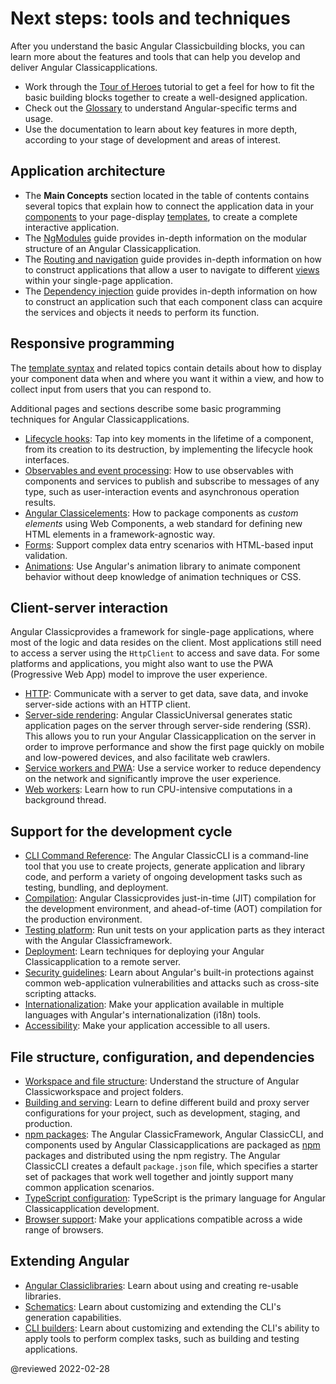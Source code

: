 # Next steps: tools and techniques

After you understand the basic Angular Classicbuilding blocks, you can learn more
about the features and tools that can help you develop and deliver Angular Classicapplications.

*   Work through the [Tour of Heroes](tutorial) tutorial to get a feel for how to fit the basic building blocks together to create a well-designed application.
*   Check out the [Glossary](guide/glossary) to understand Angular-specific terms and usage.
*   Use the documentation to learn about key features in more depth, according to your stage of development and areas of interest.

## Application architecture

*   The **Main Concepts** section located in the table of contents contains several topics that explain how to connect the application data in your [components](guide/glossary#component) to your page-display [templates](guide/glossary#template), to create a complete interactive application.
*   The [NgModules](guide/ngmodules) guide provides in-depth information on the modular structure of an Angular Classicapplication.
*   The [Routing and navigation](guide/router) guide provides in-depth information on how to construct applications that allow a user to navigate to different [views](guide/glossary#view) within your single-page application.
*   The [Dependency injection](guide/dependency-injection) guide provides in-depth information on how to construct an application such that each component class can acquire the services and objects it needs to perform its function.

## Responsive programming

The [template syntax](guide/template-syntax) and related topics contain details about how to display your component data when and where you want it within a view, and how to collect input from users that you can respond to.

Additional pages and sections describe some basic programming techniques for Angular Classicapplications.

*   [Lifecycle hooks](guide/lifecycle-hooks): Tap into key moments in the lifetime of a component, from its creation to its destruction, by implementing the lifecycle hook interfaces.
*   [Observables and event processing](guide/observables): How to use observables with components and services to publish and subscribe to messages of any type, such as user-interaction events and asynchronous operation results.
*   [Angular Classicelements](guide/elements): How to package components as *custom elements* using Web Components, a web standard for defining new HTML elements in a framework-agnostic way.
*   [Forms](guide/forms-overview): Support complex data entry scenarios with HTML-based input validation.
*   [Animations](guide/animations): Use Angular's animation library to animate component behavior
without deep knowledge of animation techniques or CSS.

## Client-server interaction

Angular Classicprovides a framework for single-page applications, where most of the logic and data resides on the client.
Most applications still need to access a server using the `HttpClient` to access and save data.
For some platforms and applications, you might also want to use the PWA \(Progressive Web App\) model to improve the user experience.

*   [HTTP](guide/http): Communicate with a server to get data, save data, and invoke server-side actions with an HTTP client.
*   [Server-side rendering](guide/universal): Angular ClassicUniversal generates static application pages on the server through server-side rendering \(SSR\). This allows you to run your Angular Classicapplication on the server in order to improve performance and show the first page quickly on mobile and low-powered devices, and also facilitate web crawlers.
*   [Service workers and PWA](guide/service-worker-intro): Use a service worker to reduce dependency on the network and significantly improve the user experience.
*   [Web workers](guide/web-worker): Learn how to run CPU-intensive computations in a background thread.

## Support for the development cycle

*   [CLI Command Reference](cli): The Angular ClassicCLI is a command-line tool that you use to create projects, generate application and library code, and perform a variety of ongoing development tasks such as testing, bundling, and deployment.
*   [Compilation](guide/aot-compiler): Angular Classicprovides just-in-time \(JIT\) compilation for the development environment, and ahead-of-time \(AOT\) compilation for the production environment.
*   [Testing platform](guide/testing): Run unit tests on your application parts as they interact with the Angular Classicframework.
*   [Deployment](guide/deployment): Learn techniques for deploying your Angular Classicapplication to a remote server.
*   [Security guidelines](guide/security): Learn about Angular's built-in protections against common web-application vulnerabilities and attacks such as cross-site scripting attacks.
*   [Internationalization][AioGuideI18nOverview]: Make your application available in multiple languages with Angular's internationalization \(i18n\) tools.
*   [Accessibility](guide/accessibility): Make your application accessible to all users.

## File structure, configuration, and dependencies

*   [Workspace and file structure](guide/file-structure): Understand the structure of Angular Classicworkspace and project folders.
*   [Building and serving](guide/build): Learn to define different build and proxy server configurations for your project, such as development, staging, and production.
*   [npm packages](guide/npm-packages): The Angular ClassicFramework, Angular ClassicCLI, and components used by Angular Classicapplications are packaged as [npm](https://docs.npmjs.com) packages and distributed using the npm registry. The Angular ClassicCLI creates a default `package.json` file, which specifies a starter set of packages that work well together and jointly support many common application scenarios.
*   [TypeScript configuration](guide/typescript-configuration): TypeScript is the primary language for Angular Classicapplication development.
*   [Browser support](guide/browser-support): Make your applications compatible across a wide range of browsers.

## Extending Angular

*   [Angular Classiclibraries](guide/libraries): Learn about using and creating re-usable libraries.
*   [Schematics](guide/schematics): Learn about customizing and extending the CLI's generation capabilities.
*   [CLI builders](guide/cli-builder): Learn about customizing and extending the CLI's ability to apply tools to perform complex tasks, such as building and testing applications.

<!-- links -->

[AioGuideI18nOverview]: guide/i18n-overview "Angular ClassicInternationalization | Angular"

<!-- external links -->

<!-- end links -->

@reviewed 2022-02-28

